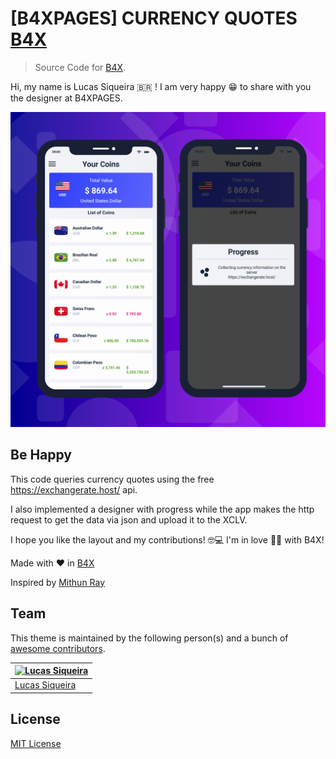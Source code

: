 # [B4XPAGES] CURRENCY QUOTES [B4X](https://www.b4x.com/android/forum/threads/b4xpages-your-coins-code-b4x-currency-quotes.121135/)

> Source Code for [B4X](https://www.b4x.com/).

Hi, my name is Lucas Siqueira 🇧🇷 !
I am very happy 😁 to share with you the designer at B4XPAGES.

![Screenshot](./YOUR_COINS.png)

## Be Happy

This code queries currency quotes using the free https://exchangerate.host/ api.

I also implemented a designer with progress while the app makes the http request to get the data via json and upload it to the XCLV.

I hope you like the layout and my contributions! 🤓💻
I'm in love 🥰😍 with B4X!

Made with ❤ in [B4X](https://www.b4x.com/)



Inspired by [Mithun Ray](https://dribbble.com/mithunray/)

## Team

This theme is maintained by the following person(s) and a bunch of [awesome contributors](https://github.com/dracula/template/graphs/contributors).

| [![Lucas Siqueira](https://avatars2.githubusercontent.com/u/56195918?v=3&s=70)](https://github.com/siqueirabt) |
| --- |
| [Lucas Siqueira](https://github.com/siqueirabt)


## License

[MIT License](./LICENSE)
